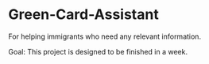 # Green-Card-Assistant
For helping immigrants who need any relevant information.

Goal:
This project is designed to be finished in a week.



